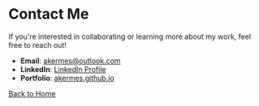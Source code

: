 # Contact Me

If you're interested in collaborating or learning more about my work, feel free to reach out!

- **Email**: [akermes@outlook.com](mailto:akermes@outlook.com)
- **LinkedIn**: [LinkedIn Profile](https://linkedin.com/in/aaron-kermes)
- **Portfolio**: [akermes.github.io](https://akermes.github.io/)

[Back to Home](index.html)
